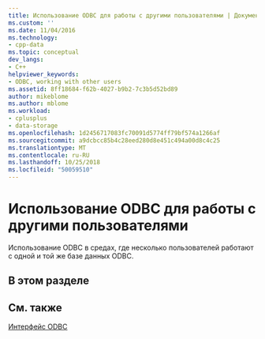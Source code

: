 ```yaml
---
title: Использование ODBC для работы с другими пользователями | Документация Майкрософт
ms.custom: ''
ms.date: 11/04/2016
ms.technology:
- cpp-data
ms.topic: conceptual
dev_langs:
- C++
helpviewer_keywords:
- ODBC, working with other users
ms.assetid: 8ff18684-f62b-4027-b9b2-7c3b5d52bd89
author: mikeblome
ms.author: mblome
ms.workload:
- cplusplus
- data-storage
ms.openlocfilehash: 1d2456717083fc70091d5774ff79bf574a1266af
ms.sourcegitcommit: a9dcbcc85b4c28eed280d8e451c494a00d8c4c25
ms.translationtype: MT
ms.contentlocale: ru-RU
ms.lasthandoff: 10/25/2018
ms.locfileid: "50059510"
---
```

# <a name="use-odbc-to-work-with-other-users"></a>Использование ODBC для работы с другими пользователями

Использование ODBC в средах, где несколько пользователей работают с одной и той же базе данных ODBC.

## <a name="in-this-section"></a>В этом разделе

## <a name="see-also"></a>См. также

[Интерфейс ODBC](../../data/odbc/open-database-connectivity-odbc.md)